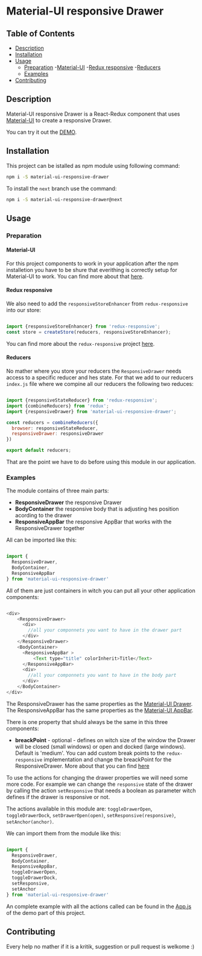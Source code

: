 # Material-UI responsive Drawer

## Table of Contents

- [Description](#description)
- [Installation](#instalaltion)
- [Usage](#usage)
    - [Preparation](#preparation)
        -[Material-UI](#material-ui)
        -[Redux responsive](#redux-responsive)
        -[Reducers](#reducers)
    - [Examples](#examples)
- [Contributing](#contributing)


## Description

Material-UI responsive Drawer is a React-Redux component that uses [Material-UI](http://www.material-ui.com/) to create a responsive Drawer.

You can try it out the [DEMO](https://material-ui-responsive-drawer.firebaseapp.com/).

## Installation

This project can be istalled as npm module using following command:

```bash
npm i -S material-ui-responsive-drawer
```

To install the `next` branch use the command:

```bash
npm i -S material-ui-responsive-drawer@next
```

## Usage


### Preparation

#### Material-UI

For this project components to work in your application after the npm installetion you have to be shure that everithing is correctly setup for Material-UI to work. You can find more about that [here](https://github.com/callemall/material-ui#installation).

#### Redux responsive

We also need to add the `responsiveStoreEnhancer` from `redux-responsive` into our store:

```js

import {responsiveStoreEnhancer} from 'redux-responsive';
const store = createStore(reducers, responsiveStoreEnhancer);

```

You can find more about the `redux-responsive` project [here](https://github.com/AlecAivazis/redux-responsive).

#### Reducers

No mather where you store your reducers the `ResponsiveDrawer` needs access to a specific reducer and hes state. For that we add to our reducers `index.js` file where we compine all our reducers the following two reduces:

```js

import {responsiveStateReducer} from 'redux-responsive';
import {combineReducers} from 'redux';
import {responsiveDrawer} from 'material-ui-responsive-drawer';

const reducers = combineReducers({
  browser: responsiveStateReducer,
  responsiveDrawer: responsiveDrawer
})

export default reducers;

```

That are the point we have to do before using this module in our application.


### Examples

The module contains of three main parts:
* **ResponsiveDrawer** the responsive Drawer
* **BodyContainer** the responsive body that is adjusting hes position acording to the drawer
* **ResponsiveAppBar** the responsive AppBar that works with the ResponsiveDrawer together

All can be imported like this:

```js

import {
  ResponsiveDrawer,
  BodyContainer,
  ResponsiveAppBar
} from 'material-ui-responsive-drawer'

```

All of them are just containers in witch you can put all your other application components:

```js

<div>
    <ResponsiveDrawer>
      <div>
        //all your componnets you want to have in the drawer part
      </div>
    </ResponsiveDrawer>
    <BodyContainer>
      <ResponsiveAppBar >
          <Text type="title" colorInherit>Title</Text>
      </ResponsiveAppBar>
      <div>
        //all your componnets you want to have in the body part
      </div>
    </BodyContainer>
</div>

```

The ResponsiveDrawer has the same properties as the [Material-UI Drawer](http://www.material-ui.com/#/components/drawer).
The ResponsiveAppBar has the same properties as the [Material-UI AppBar](http://www.material-ui.com/#/components/app-bar).

There is one property that shuld always be the same in this three components:
* **breackPoint** - optional - defines on witch size of the window the Drawer will be closed (small windows) or open and docked (large windows). Default is 'medium'. You can add custom break points to the `redux-responsive` implementation and change the breackPoint for the ResponsiveDrawer. More about that you can find [here](https://github.com/AlecAivazis/redux-responsive#using-custom-breakpoints)

To use the actions for changing the drawer properties we will need some more code. For example we can change the `responsive` state of the drawer by calling the action `setResponsive` that needs a boolean as parameter witch defines if the drawer is responsive or not.

The actions available in this module are: `toggleDrawerOpen`, `toggleDrawerDock`, `setDrawerOpen(open)`, `setResponsive(responsive)`, `setAnchor(anchor)`.

We can import them from the module like this:

```js

import {
  ResponsiveDrawer,
  BodyContainer,
  ResponsiveAppBar,
  toggleDrawerOpen,
  toggleDrawerDock,
  setResponsive,
  setAnchor
} from 'material-ui-responsive-drawer'

```

An complete example with all the actions called can be found in the [App.js](https://github.com/TarikHuber/material-ui-responsive-drawer/blob/master/demo/src/App.js) of the demo part of this project.


## Contributing

Every help no mather if it is a kritik, suggestion or pull request is welkome :)
